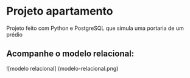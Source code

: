 # Projeto apartamento
Projeto feito com Python e PostgreSQL que simula uma portaria de um prédio

## Acompanhe o modelo relacional:
![modelo relacional] (modelo-relacional.png)